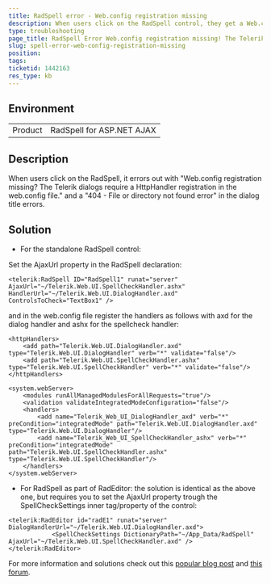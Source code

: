 ```yaml
---
title: RadSpell error - Web.config registration missing
description: When users click on the RadSpell control, they get a Web.config registration missing? and a 404 - File or directory not found error
type: troubleshooting
page_title: RadSpell Error Web.config registration missing! The Telerik dialogs require a HttpHandler registration in the web.config file.
slug: spell-error-web-config-registration-missing
position: 
tags: 
ticketid: 1442163
res_type: kb
---
```


## Environment
<table>
	<tbody>
		<tr>
			<td>Product</td>
			<td>RadSpell for ASP.NET AJAX</td>
		</tr>
	</tbody>
</table>


## Description

When users click on the RadSpell, it errors out with "Web.config registration missing? The Telerik dialogs require a HttpHandler registration in the web.config file." and a "404 - File or directory not found error" in the dialog title errors.

## Solution

* For the standalone RadSpell control: 

Set the AjaxUrl property in the RadSpell declaration:

````ASP.NET
<telerik:RadSpell ID="RadSpell1" runat="server" AjaxUrl="~/Telerik.Web.UI.SpellCheckHandler.ashx" HandlerUrl="~/Telerik.Web.UI.DialogHandler.axd" ControlsToCheck="TextBox1" />
````

and in the web.config file register the handlers as follows with axd for the dialog handler and ashx for the spellcheck handler:

````ASP.NET
<httpHandlers>
	<add path="Telerik.Web.UI.DialogHandler.axd" type="Telerik.Web.UI.DialogHandler" verb="*" validate="false"/>
	<add path="Telerik.Web.UI.SpellCheckHandler.ashx" type="Telerik.Web.UI.SpellCheckHandler" verb="*" validate="false"/>
</httpHandlers>

<system.webServer>
	<modules runAllManagedModulesForAllRequests="true"/>
	<validation validateIntegratedModeConfiguration="false"/>
	<handlers>
		<add name="Telerik_Web_UI_DialogHandler_axd" verb="*" preCondition="integratedMode" path="Telerik.Web.UI.DialogHandler.axd" type="Telerik.Web.UI.DialogHandler"/>
		<add name="Telerik_Web_UI_SpellCheckHandler_ashx" verb="*" preCondition="integratedMode" path="Telerik.Web.UI.SpellCheckHandler.ashx" type="Telerik.Web.UI.SpellCheckHandler"/>
	</handlers>
</system.webServer>
````

* For RadSpell as part of RadEditor: the solution is identical as the above one, but requires you to set the AjaxUrl property trough the SpellCheckSettings inner tag/property of the control:

````ASP.NET
<telerik:RadEditor id="radE1" runat="server" DialogHandlerUrl="~/Telerik.Web.UI.DialogHandler.axd">
            <SpellCheckSettings DictionaryPath="~/App_Data/RadSpell"   AjaxUrl="~/Telerik.Web.UI.SpellCheckHandler.axd" />
</telerik:RadEditor>
````

For more information and solutions check out this [popular blog post](https://www.telerik.com/support/kb/aspnet-ajax/editor/details/error-web-config-registration-missing!-the-telerik-dialogs-require-a-httphandler-registration-in-the-web-config-file-) and [this forum](https://www.telerik.com/forums/the-telerik-dialogs-require-a-httphandler-registration-in-the-web-config-file).

